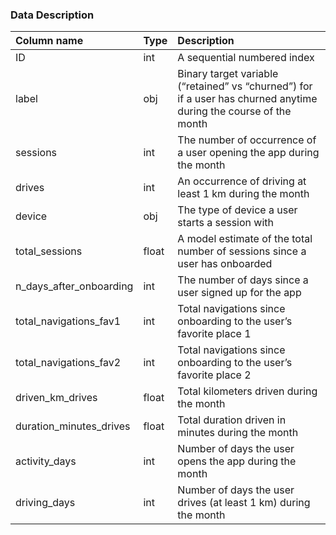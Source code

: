 ### Data Description

| Column name | Type | Description
|:-|:-|:-|
| ID | int | A sequential numbered index
| label | obj |Binary target variable (“retained” vs “churned”) for if a user has churned anytime during the course of the month 
| sessions | int | The number of occurrence of a user opening the app during the month
| drives | int | An occurrence of driving at least 1 km during the month
| device | obj | The type of device a user starts a session with
| total_sessions | float | A model estimate of the total number of sessions since a user has onboarded
| n_days_after_onboarding | int | The number of days since a user signed up for the app
| total_navigations_fav1 | int | Total navigations since onboarding to the user’s favorite place 1
| total_navigations_fav2 | int | Total navigations since onboarding to the user’s favorite place 2
| driven_km_drives | float | Total kilometers driven during the month
| duration_minutes_drives | float | Total duration driven in minutes during the month
| activity_days | int | Number of days the user opens the app during the month 
| driving_days | int | Number of days the user drives (at least 1 km) during the month
